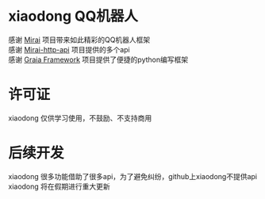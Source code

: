 # xiaodong QQ机器人
 感谢 [Mirai](https://github.com/mamoe/mirai) 项目带来如此精彩的QQ机器人框架  
 感谢 [Mirai-http-api](https://github.com/project-mirai/mirai-api-http/) 项目提供的多个api  
 感谢 [Graia Framework](https://github.com/GraiaProject/) 项目提供了便捷的python编写框架  
# 许可证
xiaodong 仅供学习使用，不鼓励、不支持商用  
# 后续开发
xiaodong 很多功能借助了很多api，为了避免纠纷，github上xiaodong不提供api
xiaodong 将在假期进行重大更新